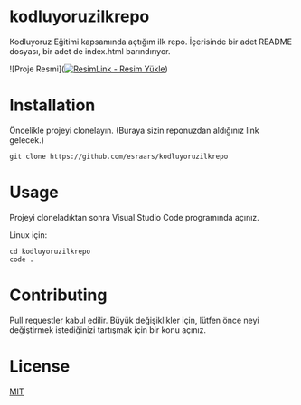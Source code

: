 # kodluyoruzilkrepo

Kodluyoruz Eğitimi kapsamında açtığım ilk repo. İçerisinde bir adet README dosyası, bir adet de index.html barındırıyor.

![Proje Resmi](<a href="https://resimlink.com/-dCsk4xgwfLu" title="ResimLink - Resim Yükle"><img src="https://r.resimlink.com/-dCsk4xgwfLu.png" title="ResimLink - Resim Yükle" alt="ResimLink - Resim Yükle"></a>)

# Installation


Öncelikle projeyi clonelayın. (Buraya sizin reponuzdan aldığınız link gelecek.)

```
git clone https://github.com/esraars/kodluyoruzilkrepo

```
# Usage

Projeyi cloneladıktan sonra Visual Studio Code programında açınız.

Linux için:
```
cd kodluyoruzilkrepo
code .

```
# Contributing

Pull requestler kabul edilir. Büyük değişiklikler için, lütfen önce neyi değiştirmek istediğinizi tartışmak için bir konu açınız.

# License

[MIT](https://choosealicense.com/licenses/mit/)
